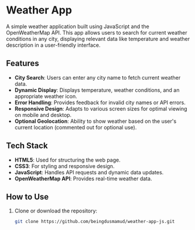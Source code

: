 # Weather App

A simple weather application built using JavaScript and the OpenWeatherMap API. This app allows users to search for current weather conditions in any city, displaying relevant data like temperature and weather description in a user-friendly interface.

## Features

- **City Search**: Users can enter any city name to fetch current weather data.
- **Dynamic Display**: Displays temperature, weather conditions, and an appropriate weather icon.
- **Error Handling**: Provides feedback for invalid city names or API errors.
- **Responsive Design**: Adapts to various screen sizes for optimal viewing on mobile and desktop.
- **Optional Geolocation**: Ability to show weather based on the user's current location (commented out for optional use).

## Tech Stack

- **HTML5**: Used for structuring the web page.
- **CSS3**: For styling and responsive design.
- **JavaScript**: Handles API requests and dynamic data updates.
- **OpenWeatherMap API**: Provides real-time weather data.

## How to Use

1. Clone or download the repository:
   ```bash
   git clone https://github.com/beingdusmamud/weather-app-js.git
